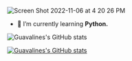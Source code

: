 ![Screen Shot 2022-11-06 at 4 20 26 PM](https://user-images.githubusercontent.com/100665876/200743209-b3b6fb34-7c23-4664-ac90-cb2c11841780.jpeg)
- 🌱 I’m currently learning **Python.**


![Guavalines's GitHub stats](https://github-readme-stats.vercel.app/api?username=guavalines&hide=contribs,prs)

[![Guavalines's GitHub stats](https://github-readme-stats.vercel.app/api?username=guavalines)](https://github.com/guavalines/github-readme-stats)
